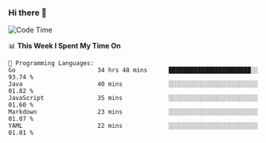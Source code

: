 ### Hi there 👋

<!--
**CrazyCollin/crazycollin** is a ✨ _special_ ✨ repository because its `README.md` (this file) appears on your GitHub profile.

Here are some ideas to get you started:

- 🔭 I’m currently working on ...
- 🌱 I’m currently learning ...
- 👯 I’m looking to collaborate on ...
- 🤔 I’m looking for help with ...
- 💬 Ask me about ...
- 📫 How to reach me: ...
- 😄 Pronouns: ...
- ⚡ Fun fact: ...
-->

<!--START_SECTION:waka-->
![Code Time](http://img.shields.io/badge/Code%20Time-930%20hrs%2036%20mins-blue)

📊 **This Week I Spent My Time On** 

```text
💬 Programming Languages: 
Go                       34 hrs 48 mins      ███████████████████████░░   93.74 % 
Java                     40 mins             ░░░░░░░░░░░░░░░░░░░░░░░░░   01.82 % 
JavaScript               35 mins             ░░░░░░░░░░░░░░░░░░░░░░░░░   01.60 % 
Markdown                 23 mins             ░░░░░░░░░░░░░░░░░░░░░░░░░   01.07 % 
YAML                     22 mins             ░░░░░░░░░░░░░░░░░░░░░░░░░   01.01 % 
```


<!--END_SECTION:waka-->
